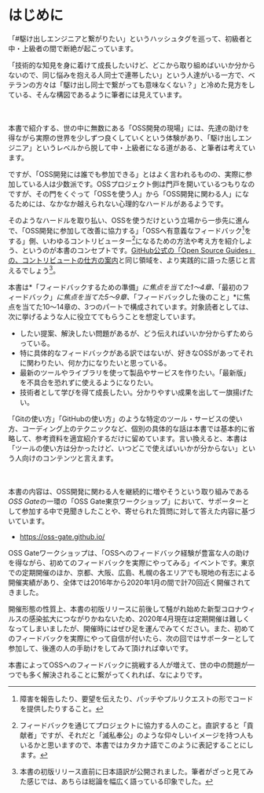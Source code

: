 # はじめに

「#駆け出しエンジニアと繋がりたい」というハッシュタグを巡って、初級者と中・上級者の間で断絶が起こっています。

「技術的な知見を身に着けて成長したいけど、どこから取り組めばいいか分からないので、同じ悩みを抱える人同士で連帯したい」という人達がいる一方で、ベテランの方々は「駆け出し同士で繋がっても意味なくない？」と冷めた見方をしている、そんな構図であるように筆者には見えています。

　

本書で紹介する、世の中に無数にある「OSS開発の現場」には、先達の助けを得ながら実際の世界を少しずつ良くしていくという体験があり、「駆け出しエンジニア」というレベルから脱して中・上級者になる道がある、と筆者は考えています。

ですが、「OSS開発には誰でも参加できる」とはよく言われるものの、実際に参加している人は少数派です。OSSプロジェクト側は門戸を開いているつもりなのですが、その門をくぐって「OSSを使う人」から「OSS開発に関わる人」になるためには、なかなか越えられない心理的なハードルがあるようです。

そのようなハードルを取り払い、OSSを使うだけという立場から一歩先に進んで、「OSS開発に参加して改善に協力する」「OSSへ有意義なフィードバック[^feedback]をする」側、いわゆるコントリビューター[^contributor]になるための方法や考え方を紹介しよう、というのが本書のコンセプトです。[GitHub公式の「Open Source Guides」の、コントリビュートの仕方の案内](https://opensource.guide/ja/how-to-contribute/)と同じ領域を、より実践的に語った感じと言えるでしょう[^opensource-guides]。

[^feedback]: 障害を報告したり、要望を伝えたり、パッチやプルリクエストの形でコードを提供したりすること。
[^contributor]: フィードバックを通じてプロジェクトに協力する人のこと。直訳すると「貢献者」ですが、それだと「滅私奉公」のような仰々しいイメージを持つ人もいるかと思いますので、本書ではカタカナ語でこのように表記することにします。
[^opensource-guides]: 本書の初版リリース直前に日本語訳が公開されました。筆者がざっと見てみた感じでは、あちらは総論を幅広く語っている印象でした。

本書は*「フィードバックするための準備」*に焦点を当てた1～4章、*「最初のフィードバック」*に焦点を当てた5～9章、*「フィードバックした後のこと」*に焦点を当てた10～14章の、3つのパートで構成されています。対象読者としては、次に挙げるような人に役立ててもらうことを想定しています。

* したい提案、解決したい問題があるが、どう伝えればいいか分からずためらっている。
* 特に具体的なフィードバックがある訳ではないが、好きなOSSがあってそれに関わりたい、何か力になりたいと思っている。
* 最新のツールやライブラリを使って製品やサービスを作りたい。「最新版」を不具合を恐れずに使えるようになりたい。
* 技術者として学びを得て成長したい。分かりやすい成果を出して一旗揚げたい。

「Gitの使い方」「GitHubの使い方」のような特定のツール・サービスの使い方、コーディング上のテクニックなど、個別の具体的な話は本書では基本的に省略して、参考資料を適宜紹介するだけに留めています。言い換えると、本書は「ツールの使い方は分かったけど、いつどこで使えばいいかが分からない」という人向けのコンテンツと言えます。

　

本書の内容は、OSS開発に関わる人を継続的に増やそうという取り組みである*OSS Gate*の一環の「OSS Gate東京ワークショップ」において、サポーターとして参加する中で見聞きしたことや、寄せられた質問に対して答えた内容に基づいています。

* https://oss-gate.github.io/

OSS Gateワークショップは、「OSSへのフィードバック経験が豊富な人の助けを得ながら、初めてのフィードバックを実際にやってみる」イベントです。東京での定期開催のほか、京都、大阪、広島、札幌の各エリアでも現地の有志による開催実績があり、全体では2016年から2020年1月の間で計70回近く開催されてきました。

開催形態の性質上、本書の初版リリースに前後して騒がれ始めた新型コロナウィルスの感染拡大につながりかねないため、2020年4月現在は定期開催は難しくなってしまいましたが、開催時にはぜひ足を運んでみてください。また、初めてのフィードバックを実際にやって自信が付いたら、次の回ではサポーターとして参加して、後進の人の手助けをしてみて頂ければ幸いです。

本書によってOSSへのフィードバックに挑戦する人が増えて、世の中の問題が一つでも多く解決されることに繋がってくれれば、なによりです。
